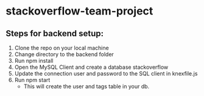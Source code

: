 # stackoverflow-team-project

## Steps for backend setup:    

1. Clone the repo on your local machine
2. Change directory to the backend folder
3. Run npm install
4. Open the MySQL Client and create a database stackoverflow
5. Update the connection user and password to the SQL client in knexfile.js
6. Run npm start
    - This will create the user and tags table in your db.

